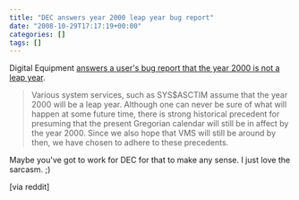 ```yaml
---
title: "DEC answers year 2000 leap year bug report"
date: "2008-10-29T17:17:19+00:00"
categories: []
tags: []
---
```


Digital Equipment <a href="http://www-users.cs.york.ac.uk/susan/joke/decly.htm">answers a user's bug report that the year 2000 is not a leap year</a>.
<blockquote>Various system services, such as SYS$ASCTIM assume that the year  2000
will  be  a  leap  year.   Although one can never be sure of what will
happen at some future time, there is strong historical  precedent  for
presuming  that the present Gregorian calendar will still be in affect
by the year 2000.  Since we also hope that VMS will still be around by
then, we have chosen to adhere to these precedents.</blockquote>
Maybe you've got to work for DEC for that to make any sense. I just love the sarcasm. ;)

[via reddit]
